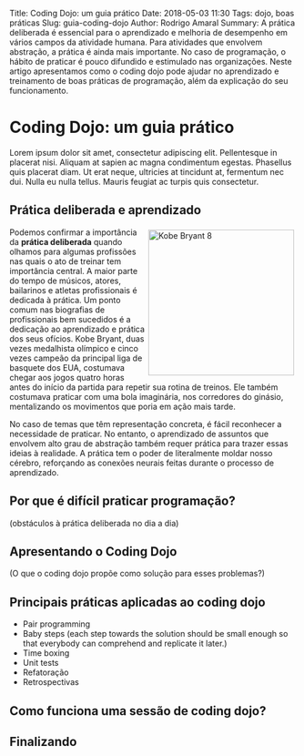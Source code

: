 Title: Coding Dojo: um guia prático
Date: 2018-05-03 11:30 
Tags: dojo, boas práticas 
Slug: guia-coding-dojo
Author: Rodrigo Amaral 
Summary: A prática deliberada é essencial para o aprendizado e melhoria de desempenho em vários campos da atividade humana. Para atividades que envolvem abstração, a prática é ainda mais importante. No caso de programação, o hábito de praticar é pouco difundido e estimulado nas organizações. Neste artigo apresentamos como o coding dojo pode ajudar no aprendizado e treinamento de boas práticas de programação, além da explicação do seu funcionamento.


# Coding Dojo: um guia prático


Lorem ipsum dolor sit amet, consectetur adipiscing elit. Pellentesque in placerat nisi. Aliquam at sapien ac magna condimentum egestas. Phasellus quis placerat diam. Ut erat neque, ultricies at tincidunt at, fermentum nec dui. Nulla eu nulla tellus. Mauris feugiat ac turpis quis consectetur. 

## Prática deliberada e aprendizado

<a title="By Kobe_Bryant_7144.jpg: Sgt. Joseph A. Lee derivative work: JoeJohnson2 (Kobe_Bryant_7144.jpg) [Public domain], via Wikimedia Commons" href="https://commons.wikimedia.org/wiki/File:Kobe_Bryant_8.jpg"><img width="256" alt="Kobe Bryant 8" style="float:right; padding:4px" src="https://upload.wikimedia.org/wikipedia/commons/thumb/9/96/Kobe_Bryant_8.jpg/256px-Kobe_Bryant_8.jpg"></a>
Podemos confirmar a importância da **prática deliberada** quando olhamos para algumas profissões nas quais o ato de treinar tem importância central. A maior parte do tempo de músicos, atores, bailarinos e atletas profissionais é dedicada à prática. Um ponto comum nas biografias de profissionais bem sucedidos é a dedicação ao aprendizado e prática dos seus ofícios. Kobe Bryant, duas vezes medalhista olímpico e cinco vezes campeão da principal liga de basquete dos EUA, costumava chegar aos jogos quatro horas antes do início da partida para repetir sua rotina de treinos. Ele também costumava praticar com uma bola imaginária, nos corredores do ginásio, mentalizando os movimentos que poria em ação mais tarde.

No caso de temas que têm representação concreta, é fácil reconhecer a necessidade de praticar. No entanto, o aprendizado de assuntos que envolvem alto grau de abstração também requer prática para trazer essas ideias à realidade. A prática tem o poder de literalmente moldar nosso cérebro, reforçando as conexões neurais feitas durante o processo de aprendizado.

## Por que é difícil praticar programação?

(obstáculos à prática deliberada no dia a dia)

## Apresentando o Coding Dojo

(O que o coding dojo propõe como solução para esses problemas?)

## Principais práticas aplicadas ao coding dojo

- Pair programming
- Baby steps (each step towards the solution should be small enough so that everybody can comprehend and replicate it later.)
- Time boxing
- Unit tests
- Refatoração
- Retrospectivas


## Como funciona uma sessão de coding dojo?

## Finalizando
